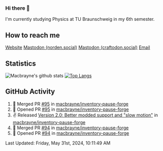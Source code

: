 ### Hi there 👋
I'm currently studying Physics at TU Braunschweig in my 6th semester.

## How to reach me
[Website](https://florentin-schleuss.de)
<a rel="me" href="https://norden.social/@florentin">Mastodon (norden.social)</a>
<a rel="me" href="https://craftodon.social/@frodolon">Mastodon (craftodon.social)</a>
[Email](mailto:hello@macbrayne.de)

## Statistics
![Macbrayne's github stats](https://github-readme-stats.vercel.app/api?username=macbrayne&count_private=true&show_icons=true&hide_rank=true&custom_title=macbrayne's%20GitHub%20Stats)
[![Top Langs](https://github-readme-stats.vercel.app/api/top-langs/?username=macbrayne&exclude_repo=liftron&layout=compact)](https://github.com/anuraghazra/github-readme-stats)
## GitHub Activity

<!--RECENT_ACTIVITY:start-->
1. 🎉 Merged PR [#95](https://github.com/macbrayne/inventory-pause-forge/pull/95) in [macbrayne/inventory-pause-forge](https://github.com/macbrayne/inventory-pause-forge)
2. 💪 Opened PR [#95](https://github.com/macbrayne/inventory-pause-forge/pull/95) in [macbrayne/inventory-pause-forge](https://github.com/macbrayne/inventory-pause-forge)
3. ✌️ Released [Version 2.0: Better modded support and "slow motion"](https://github.com/macbrayne/inventory-pause-forge/releases/tag/v2.0.0) in [macbrayne/inventory-pause-forge](https://github.com/macbrayne/inventory-pause-forge)
4. 🎉 Merged PR [#94](https://github.com/macbrayne/inventory-pause-forge/pull/94) in [macbrayne/inventory-pause-forge](https://github.com/macbrayne/inventory-pause-forge)
5. 💪 Opened PR [#94](https://github.com/macbrayne/inventory-pause-forge/pull/94) in [macbrayne/inventory-pause-forge](https://github.com/macbrayne/inventory-pause-forge)
<!--RECENT_ACTIVITY:end-->

<!--RECENT_ACTIVITY:last_update-->
Last Updated: Friday, May 31st, 2024, 10:11:49 AM
<!--RECENT_ACTIVITY:last_update_end-->


<!--
**macbrayne/macbrayne** is a ✨ _special_ ✨ repository because its `README.md` (this file) appears on your GitHub profile.

Here are some ideas to get you started:

- 🔭 I’m currently working on ...
- 🌱 I’m currently learning ...
- 👯 I’m looking to collaborate on ...
- 🤔 I’m looking for help with ...
- 💬 Ask me about ...
- 📫 How to reach me: ...
- 😄 Pronouns: ...
- ⚡ Fun fact: ...
-->

